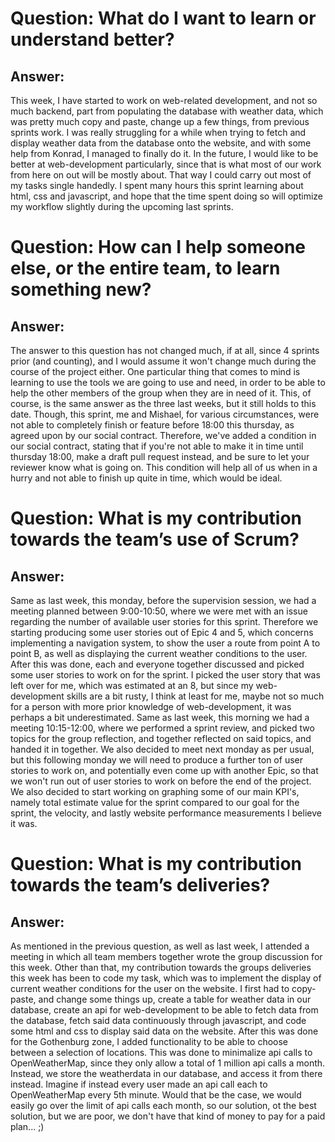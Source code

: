 # Question: What do I want to learn or understand better?
## Answer: 
  This week, I have started to work on web-related development, and 
  not so much backend, part from populating the database with weather
  data, which was pretty much copy and paste, change up a few things,
  from previous sprints work. I was really struggling for a while when
  trying to fetch and display weather data from the database onto the 
  website, and with some help from Konrad, I managed to finally do it.
  In the future, I would like to be better at web-development particularly,
  since that is what most of our work from here on out will be mostly
  about. That way I could carry out most of my tasks single handedly.
  I spent many hours this sprint learning about html, css and javascript,
  and hope that the time spent doing so will optimize my workflow slightly
  during the upcoming last sprints.

# Question: How can I help someone else, or the entire team, to learn something new?
## Answer: 
  The answer to this question has not changed much, if at all, since 4 sprints prior
  (and counting), and I would assume it won't change much during the course of the 
  project either. One particular thing that comes to mind is learning to use the 
  tools we are going to use and need, in order to be able to help the other members 
  of the group when they are in need of it. This, of course, is the same answer as 
  the three last weeks, but it still holds to this date. Though, this sprint, me 
  and Mishael, for various circumstances, were not able to completely finish or
  feature before 18:00 this thursday, as agreed upon by our social contract.
  Therefore, we've added a condition in our social contract, stating that if
  you're not able to make it in time until thursday 18:00, make a draft pull
  request instead, and be sure to let your reviewer know what is going on.
  This condition will help all of us when in a hurry and not able to finish
  up quite in time, which would be ideal.

# Question: What is my contribution towards the team’s use of Scrum?
## Answer: 
  Same as last week, this monday, before the supervision session, we had
  a meeting planned between 9:00-10:50, where we were met with an issue
  regarding the number of available user stories for this sprint. Therefore
  we starting producing some user stories out of Epic 4 and 5, which concerns
  implementing a navigation system, to show the user a route from point 
  A to point B, as well as displaying the current weather conditions to the 
  user. After this was done, each and everyone together discussed
  and picked some user stories to work on for the sprint. I picked the user
  story that was left over for me, which was estimated at an 8, but since 
  my web-development skills are a bit rusty, I think at least for me, maybe 
  not so much for a person with more prior knowledge of web-development, it 
  was perhaps a bit underestimated. Same as last week, this morning we had a 
  meeting 10:15-12:00, where we performed a sprint review, and picked two topics
  for the group reflection, and together reflected on said topics, and
  handed it in together. We also decided to meet next monday as per usual,
  but this following monday we will need to produce a further ton of user 
  stories to work on, and potentially even come up with another Epic, 
  so that we won't run out of user stories to work on before the end of 
  the project. We also decided to start working on graphing some of our
  main KPI's, namely total estimate value for the sprint compared to our
  goal for the sprint, the velocity, and lastly website performance
  measurements I believe it was.

# Question: What is my contribution towards the team’s deliveries?
## Answer: 
  As mentioned in the previous question, as well as last week, I attended 
  a meeting in which all team members together wrote the group discussion for this 
  week. Other than that, my contribution towards the groups deliveries this 
  week has been to code my task, which was to implement the display of current
  weather conditions for the user on the website. I first had to copy-paste, and
  change some things up, create a table for weather data in our database, create
  an api for web-development to be able to fetch data from the database, fetch said
  data continuously through javascript, and code some html and css to display said
  data on the website. After this was done for the Gothenburg zone, I added 
  functionality to be able to choose between a selection of locations. This was done
  to minimalize api calls to OpenWeatherMap, since they only allow a total of 1 
  million api calls a month. Instead, we store the weatherdata in our database,
  and access it from there instead. Imagine if instead every user made an api call
  each to OpenWeatherMap every 5th minute. Would that be the case, we would easily
  go over the limit of api calls each month, so our solution, ot the best solution, 
  but we are poor, we don't have that kind of money to pay for a paid plan... ;)
